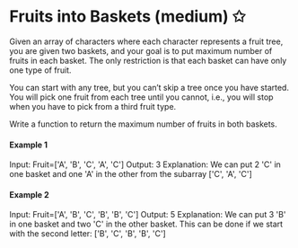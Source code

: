 # Fruits into Baskets (medium) ✩

Given an array of characters where each character represents a fruit tree, 
you are given two baskets, and your goal is to put maximum number of fruits in each basket. 
The only restriction is that each basket can have only one type of fruit.

You can start with any tree, but you can’t skip a tree once you have started. 
You will pick one fruit from each tree until you cannot, 
i.e., you will stop when you have to pick from a third fruit type.

Write a function to return the maximum number of fruits in both baskets.


#### Example 1
Input: Fruit=['A', 'B', 'C', 'A', 'C']
Output: 3
Explanation: We can put 2 'C' in one basket and one 'A' in the other from the subarray ['C', 'A', 'C']

#### Example 2
Input: Fruit=['A', 'B', 'C', 'B', 'B', 'C']
Output: 5
Explanation: We can put 3 'B' in one basket and two 'C' in the other basket. 
This can be done if we start with the second letter: ['B', 'C', 'B', 'B', 'C']

